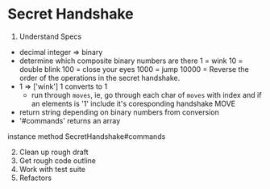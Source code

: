 # Secret Handshake

1. Understand Specs
  * decimal integer => binary
  * determine which composite binary numbers are there
     1 = wink
     10 = double blink
     100 = close your eyes
     1000 = jump
     10000 = Reverse the order of the operations in the secret handshake.
  * 1 => ['wink']
    1 converts to 1
    * run through `moves`, ie, go through each char of `moves` with index
      and if an elements is '1' include it's coresponding
      handshake MOVE
  * return string depending on binary numbers from conversion
  * '#commands' returns an array

  instance method SecretHandshake#commands

2. Clean up rough draft
3. Get rough code outline
4. Work with test suite
5. Refactors
